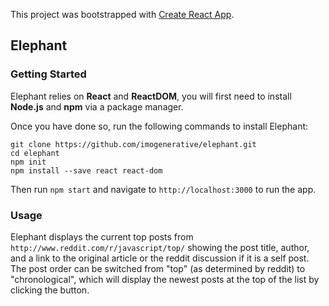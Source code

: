 This project was bootstrapped with [Create React App](https://github.com/facebookincubator/create-react-app).

## Elephant

### Getting Started

Elephant relies on **React** and **ReactDOM**, you will first need to install **Node.js** and **npm** via a package manager.

Once you have done so, run the following commands to install Elephant:

```
git clone https://github.com/imogenerative/elephant.git
cd elephant
npm init
npm install --save react react-dom
```

Then run ```npm start``` and navigate to ```http://localhost:3000``` to run the app.

### Usage

Elephant displays the current top posts from ```http://www.reddit.com/r/javascript/top/``` showing the post title, author, and a link to the original article or the reddit discussion if it is a self post. The post order can be switched from "top" (as determined by reddit) to "chronological", which will display the newest posts at the top of the list by clicking the button.
